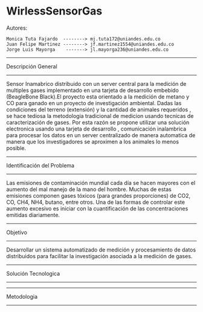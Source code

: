 WirlessSensorGas
================


Autores: 

    Monica Tuta Fajardo  --------> mj.tuta172@uniandes.edu.co
    Juan Felipe Martinez --------> jf.martinez1554@uniandes.edu.co
    Jorge Luis Mayorga    -------> jl.mayorga236@uniandes.edu.co
    



------------------------------------------------------------------------------------

Descripción General

------------------------------------------------------------------------------------

Sensor Inamabrico distribuido con un server central para la medición de multiples gases implementado en una tarjeta de desarrollo embebido (BeagleBone Black).El proyecto esta orientado a la medición de metano y CO para ganado en un proyecto de investigación ambiental. Dadas las condiciones del terreno (extensión) y la cantidad de animales requeridos , se hace tediosa la metodologia tradicional de medicion usando tecnicas de caracterización de gases. Por esta razón se propone utilizar una solución electronica usando una tarjeta de desarrollo , comunicación inalambrica para procesar los datos en un server centralizado de manera automatica de manera que los investigadores se aproximen a los animales lo menos posible.




------------------------------------------------------------------------------------

Identificación del Problema

------------------------------------------------------------------------------------

Las emisiones de contaminación mundial cada día se hacen mayores con el aumento del mal manejo de la mano del hombre. Muchas de estas emisiones componen gases tóxicos (para grandes proporciones) de CO2, CO, CH4, NH4, butano, entre otros. Una de las formas de controlar este aumento excesivo es iniciar con la cuantificación de las concentraciones emitidas diariamente. 



------------------------------------------------------------------------------------

Objetivo

------------------------------------------------------------------------------------

Desarrollar un sistema automatizado de medición y procesamiento de datos distribuidos para facilitar la investigación asociada a la medición de gases.



------------------------------------------------------------------------------------

Solución Tecnologica

------------------------------------------------------------------------------------






------------------------------------------------------------------------------------

Metodologia

------------------------------------------------------------------------------------
